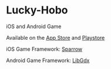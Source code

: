 # Lucky-Hobo

iOS and Android Game

Available on the [App Store](https://itunes.apple.com/us/app/lucky-hobo/id1119898032?ls=1&mt=8) and [Playstore](https://play.google.com/store/apps/details?id=com.rchowell.luckyhobo.game)

iOS Game Framework: [Sparrow](http://gamua.com/sparrow/)

Android Game Framework: [LibGdx](https://libgdx.badlogicgames.com/)
